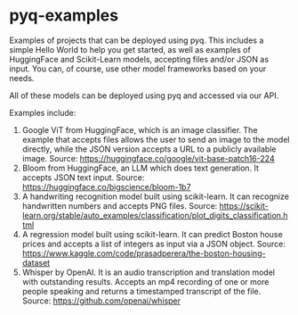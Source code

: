 # pyq-examples
Examples of projects that can be deployed using pyq. This includes a simple Hello World to help you get started, as well as examples of HuggingFace and Scikit-Learn models, accepting files and/or JSON as input. You can, of course, use other model frameworks based on your needs.

All of these models can be deployed using pyq and accessed via our API.

Examples include:
1. Google ViT from HuggingFace, which is an image classifier. The example that accepts files allows the user to send an image to the model directly, while the JSON version accepts a URL to a publicly available image. Source: https://huggingface.co/google/vit-base-patch16-224
2. Bloom from HuggingFace, an LLM which does text generation. It accepts JSON text input. Source: https://huggingface.co/bigscience/bloom-1b7
3. A handwriting recognition model built using scikit-learn. It can recognize handwritten numbers and accepts PNG files. Source: https://scikit-learn.org/stable/auto_examples/classification/plot_digits_classification.html
4. A regression model built using scikit-learn. It can predict Boston house prices and accepts a list of integers as input via a JSON object. Source: https://www.kaggle.com/code/prasadperera/the-boston-housing-dataset
5. Whisper by OpenAI. It is an audio transcription and translation model with outstanding results. Accepts an mp4 recording of one or more people speaking and returns a timestamped transcript of the file. Source: https://github.com/openai/whisper
